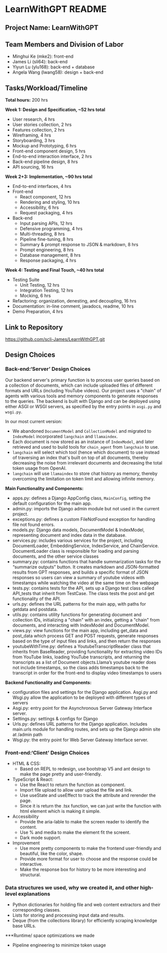 # LearnWithGPT README

## Project Name: LearnWithGPT

## Team Members and Division of Labor

- Minghui Ke (mke2): front-end
- James Li (sli64): back-end
- Yiyun Lu (ylu168): back-end + database
- Angela Wang (lwang58): design + back-end

## Tasks/Workload/Timeline

**Total hours:** 200 hrs

**Week 1: Design and Specification, ~52 hrs total**
- User research, 4 hrs
- User stories collection, 2 hrs
- Features collection, 2 hrs
- Wireframing, 4 hrs
- Storyboarding, 3 hrs
- Mockup and Prototyping, 6 hrs
- Front-end component design, 5 hrs
- End-to-end interaction interface, 2 hrs
- Back-end pipeline design, 8 hrs
- API sourcing, 16 hrs

**Week 2+3: Implementation, ~90 hrs total**
- End-to-end interfaces, 4 hrs
- Front-end
  - React component, 12 hrs
  - Rendering and styling, 10 hrs
  - Accessibility, 6 hrs
  - Request packaging, 4 hrs
- Back-end
  - Input parsing APIs, 12 hrs
  - Defensive programming, 4 hrs
  - Multi-threading, 8 hrs
  - Pipeline fine-tuning, 8 hrs
  - Summary & prompt response to JSON & markdown, 8 hrs
  - Prompt engineering, 8 hrs
  - Database management, 8 hrs
  - Response packaging, 4 hrs

**Week 4: Testing and Final Touch, ~40 hrs total**
- Testing Suite
  - Unit Testing, 12 hrs
  - Integration Testing, 12 hrs
  - Mocking, 6 hrs
- Refactoring: organization, denesting, and decoupling, 16 hrs
- Documentation: in-line comment, javadocs, readme, 10 hrs
- Demo Preparation, 4 hrs

## Link to Repository

https://github.com/scli-James/LearnWithGPT.git

## Design Choices

### Back-end:‘Server’ Design Choices

Our backend server's primary function is to process user queries based on a collection of documents, which can include uploaded files of different formats and URLs (including YouTube videos). Our project uses a "chain" of agents with various tools and memory components to generate responses to the queries. The backend is built with Django and can be deployed using either ASGI or WSGI servers, as specified by the entry points in `asgi.py` and `wsgi.py`.

In our most current version:

- We abandoned `DocumentModel` and `CollectionModel` and migrated to `IndexModel` incorporated `langchain` and `llamaindex`.
- Each document is now stored as an instance of `IndexModel`, and later retrieved and used to build tools for `chain_agent` from `langchain` to use.
- `langchain` will select which tool (hence which document) to use instead of traversing an index that's built on top of all documents, thereby decreasing the noise from irrelevant documents and decreasing the total token usage from OpenAI.
- `langchain` will use `llamaindex` to store chat history as memory, thereby overcoming the limitation on token limit and allowing infinite memory.

**Main Functionality and Components:**

- apps.py: defines a Django AppConfig class, `MainConfig`, setting the default configuration for the main app.
- admin.py: imports the Django admin module but not used in the current project.
- exceptions.py: defines a custom FileNotFound exception for handling file not found errors.
- models.py: Django data models, DocumentModel & IndexModel, representing document and index data in the database.
- services.py: includes various services for the project, including DocumentLoader, EmbeddingService, IndexService, and ChainService. DocumentLoader class is responsible for loading and parsing documents, and the other service classes 
- summary.py: contains functions that handle summarization tasks for the “summarize outputs” button. It creates markdown and JSON-formatted results from GPT responses, and builds a specific format of JSON responses so users can view a summary of youtube videos with timestamps while watching the video at the same time on the webpage
- tests.py: contains tests for the API, sets up a Django test class called API_tests that inherit from TestCase. The class tests the post and get functionality of the API.
- urls.py: defines the URL patterns for the main app, with paths for getdata and postdata.
- utils.py: contains utility functions for generating document and collection IDs, initializing a "chain" with an index, getting a "chain" from documents, and interacting with IndexModel and DocumentModel.
- views.py: view functions for the main app, including get_data and post_data which process GET and POST requests, generate responses based on the type of input files and links, and then return the responses
- youtubeWithTime.py: defines a YoutubeTranscriptReader class that inherits from BaseReader, providing functionality for extracting video IDs from YouTube links, loading YouTube transcripts, and returning the transcripts as a list of Document objects.Llama’s youtube reader does not include timestamps, so the class adds timestamps back to the transcript in order for the front-end to display video timestamps to users

**Backend Functionality and Components:**

- configuration files and settings for the Django application. Asgi.py and Wsgi.py allow the application to be deployed with different types of servers
- Asgi.py: entry point for the Asynchronous Server Gateway Interface server.
- Settings.py: settings & configs for Django
- Urls.py: defines URL patterns for the Django application. Includes main.urls module for handling routes, and sets up the Django admin site at /admin path
- Wsgi.py: the entry point for Web Server Gateway Interface server. 

### Front-end:‘Client’ Design Choices

- HTML & CSS: 
  - Based on REPL to redesign, use bootstrap V5 and ant design to make the page pretty and user-friendly.
- TypeScript & React: 
  - Use the React to return the function as component.
  - Import file upload to allow user upload the file and link.
  - Use useState and useEffect to track the attribute and rerender the page.
  - Since it is return the .tsx function, we can just write the function with html element which is making it simple.
- Accessibility
  - Provide the aria-lable to make the screen reader to identify the content.
  - Use % and media to make the element fit the screent.
  - Dark mode support.
- Improvement
  - Use more pretty components to make the frontend user-friendly and beautiful, like the color, shape.
  - Provide more format for user to choose and the response could be interactive.
  - Make the response box for history to be more interesting and structural.

### Data structures we used, why we created it, and other high-level explanations
- Python dictionaries for holding file and web content extractors and their corresponding classes. 
- Lists for storing and processing input data and results.
- Deque (from the collections library) for efficiently scraping knowledge base URLs.

***Runtime/ space optimizations we made
- Pipeline engineering to minimize token usage





